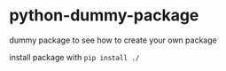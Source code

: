 # python-dummy-package
dummy package to see how to create your own package

install package with `pip install ./`
